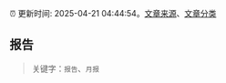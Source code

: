 :alarm_clock: 更新时间: 2025-04-21 04:44:54。[文章来源](/README.md)、[文章分类](/TAGS.md)

## 报告


> 关键字：`报告`、`月报`



